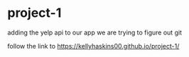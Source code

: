 # project-1
adding the yelp api to our app
we are trying to figure out git

follow the link to https://kellyhaskins00.github.io/project-1/
